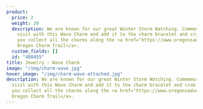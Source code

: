 ```yaml
---
product:
  price: 2
  weight: 20
  description: We are known for our great Winter Storm Watching. Commemorate a winter
    visit with this Wave Charm and add it to the charm bracelet and crab charm as
    you collect all the charms along the <a href="https://www.oregonsadventurecoast.com/img/CharmTrailMap2019.pdf">Southern
    Oregon Charm Trail</a>.
  custom_fields: []
  id: "400455"
title: Jewelry - Wave Charm
image: "/img/charm-wave.jpg"
hover_image: "/img/charm-wave-attached.jpg"
description: We are known for our great Winter Storm Watching. Commemorate a winter
  visit with this Wave Charm and add it to the charm bracelet and crab charm as
  you collect all the charms along the <a href="https://www.oregonsadventurecoast.com/img/CharmTrailMap2019.pdf">Southern
  Oregon Charm Trail</a>.
---
```

